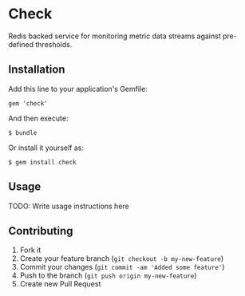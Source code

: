 # Check

Redis backed service for monitoring metric data streams against
pre-defined thresholds.

## Installation

Add this line to your application's Gemfile:

    gem 'check'

And then execute:

    $ bundle

Or install it yourself as:

    $ gem install check

## Usage

TODO: Write usage instructions here

## Contributing

1. Fork it
2. Create your feature branch (`git checkout -b my-new-feature`)
3. Commit your changes (`git commit -am 'Added some feature'`)
4. Push to the branch (`git push origin my-new-feature`)
5. Create new Pull Request
